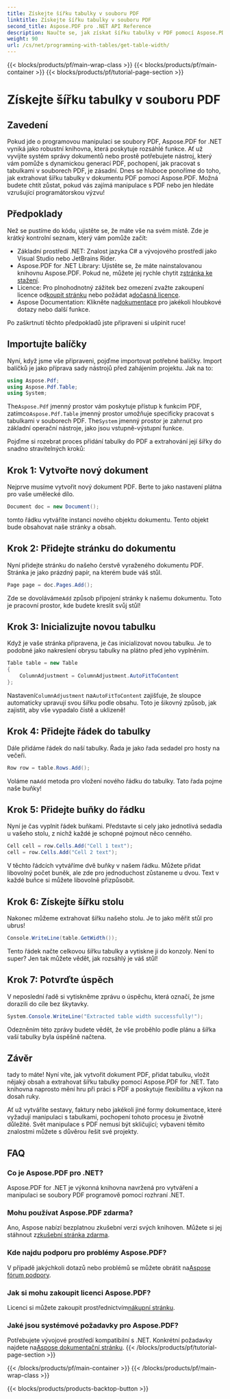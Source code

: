 ```yaml
---
title: Získejte šířku tabulky v souboru PDF
linktitle: Získejte šířku tabulky v souboru PDF
second_title: Aspose.PDF pro .NET API Reference
description: Naučte se, jak získat šířku tabulky v PDF pomocí Aspose.PDF for .NET, pomocí tohoto podrobného průvodce.
weight: 90
url: /cs/net/programming-with-tables/get-table-width/
---
```


{{< blocks/products/pf/main-wrap-class >}}
{{< blocks/products/pf/main-container >}}
{{< blocks/products/pf/tutorial-page-section >}}

# Získejte šířku tabulky v souboru PDF

## Zavedení

Pokud jde o programovou manipulaci se soubory PDF, Aspose.PDF for .NET vyniká jako robustní knihovna, která poskytuje rozsáhlé funkce. Ať už vyvíjíte systém správy dokumentů nebo prostě potřebujete nástroj, který vám pomůže s dynamickou generací PDF, pochopení, jak pracovat s tabulkami v souborech PDF, je zásadní. Dnes se hluboce ponoříme do toho, jak extrahovat šířku tabulky v dokumentu PDF pomocí Aspose.PDF. Možná budete chtít zůstat, pokud vás zajímá manipulace s PDF nebo jen hledáte vzrušující programátorskou výzvu!

## Předpoklady

Než se pustíme do kódu, ujistěte se, že máte vše na svém místě. Zde je krátký kontrolní seznam, který vám pomůže začít:

- Základní prostředí .NET: Znalost jazyka C# a vývojového prostředí jako Visual Studio nebo JetBrains Rider.
-  Aspose.PDF for .NET Library: Ujistěte se, že máte nainstalovanou knihovnu Aspose.PDF. Pokud ne, můžete jej rychle chytit z[stránka ke stažení](https://releases.aspose.com/pdf/net/).
- Licence: Pro plnohodnotný zážitek bez omezení zvažte zakoupení licence od[koupit stránku](https://purchase.aspose.com/buy) nebo požádat a[dočasná licence](https://purchase.aspose.com/temporary-license/).
-  Aspose Documentation: Klikněte na[dokumentace](https://reference.aspose.com/pdf/net/) pro jakékoli hloubkové dotazy nebo další funkce.

Po zaškrtnutí těchto předpokladů jste připraveni si ušpinit ruce!

## Importujte balíčky

Nyní, když jsme vše připraveni, pojďme importovat potřebné balíčky. Import balíčků je jako příprava sady nástrojů před zahájením projektu. Jak na to:

```csharp
using Aspose.Pdf;
using Aspose.Pdf.Table;
using System;
```

 The`Aspose.Pdf` jmenný prostor vám poskytuje přístup k funkcím PDF, zatímco`Aspose.Pdf.Table` jmenný prostor umožňuje specificky pracovat s tabulkami v souborech PDF. The`System` jmenný prostor je zahrnut pro základní operační nástroje, jako jsou vstupně-výstupní funkce.

Pojďme si rozebrat proces přidání tabulky do PDF a extrahování její šířky do snadno stravitelných kroků:

## Krok 1: Vytvořte nový dokument

Nejprve musíme vytvořit nový dokument PDF. Berte to jako nastavení plátna pro vaše umělecké dílo.

```csharp
Document doc = new Document();
```

tomto řádku vytváříte instanci nového objektu dokumentu. Tento objekt bude obsahovat naše stránky a obsah.

## Krok 2: Přidejte stránku do dokumentu

Nyní přidejte stránku do našeho čerstvě vyraženého dokumentu PDF. Stránka je jako prázdný papír, na kterém bude váš stůl.

```csharp
Page page = doc.Pages.Add();
```

 Zde se dovoláváme`Add` způsob připojení stránky k našemu dokumentu. Toto je pracovní prostor, kde budete kreslit svůj stůl!

## Krok 3: Inicializujte novou tabulku

Když je vaše stránka připravena, je čas inicializovat novou tabulku. Je to podobné jako nakreslení obrysu tabulky na plátno před jeho vyplněním.

```csharp
Table table = new Table
{
    ColumnAdjustment = ColumnAdjustment.AutoFitToContent
};
```

 Nastavení`ColumnAdjustment` na`AutoFitToContent` zajišťuje, že sloupce automaticky upravují svou šířku podle obsahu. Toto je šikovný způsob, jak zajistit, aby vše vypadalo čistě a uklizeně!

## Krok 4: Přidejte řádek do tabulky

Dále přidáme řádek do naší tabulky. Řada je jako řada sedadel pro hosty na večeři.

```csharp
Row row = table.Rows.Add();
```

 Voláme na`Add` metoda pro vložení nového řádku do tabulky. Tato řada pojme naše buňky!

## Krok 5: Přidejte buňky do řádku

Nyní je čas vyplnit řádek buňkami. Představte si cely jako jednotlivá sedadla u vašeho stolu, z nichž každé je schopné pojmout něco cenného.

```csharp
Cell cell = row.Cells.Add("Cell 1 text");
cell = row.Cells.Add("Cell 2 text");
```

V těchto řádcích vytváříme dvě buňky v našem řádku. Můžete přidat libovolný počet buněk, ale zde pro jednoduchost zůstaneme u dvou. Text v každé buňce si můžete libovolně přizpůsobit.

## Krok 6: Získejte šířku stolu

Nakonec můžeme extrahovat šířku našeho stolu. Je to jako měřit stůl pro ubrus!

```csharp
Console.WriteLine(table.GetWidth());
```

Tento řádek načte celkovou šířku tabulky a vytiskne ji do konzoly. Není to super? Jen tak můžete vědět, jak rozsáhlý je váš stůl!

## Krok 7: Potvrďte úspěch

V neposlední řadě si vytiskněme zprávu o úspěchu, která označí, že jsme dorazili do cíle bez škytavky.

```csharp
System.Console.WriteLine("Extracted table width successfully!");
```

Odezněním této zprávy budete vědět, že vše proběhlo podle plánu a šířka vaší tabulky byla úspěšně načtena.

## Závěr

tady to máte! Nyní víte, jak vytvořit dokument PDF, přidat tabulku, vložit nějaký obsah a extrahovat šířku tabulky pomocí Aspose.PDF for .NET. Tato knihovna naprosto mění hru při práci s PDF a poskytuje flexibilitu a výkon na dosah ruky.

Ať už vytváříte sestavy, faktury nebo jakékoli jiné formy dokumentace, které vyžadují manipulaci s tabulkami, pochopení tohoto procesu je životně důležité. Svět manipulace s PDF nemusí být skličující; vybaveni těmito znalostmi můžete s důvěrou řešit své projekty. 

## FAQ

### Co je Aspose.PDF pro .NET?  
Aspose.PDF for .NET je výkonná knihovna navržená pro vytváření a manipulaci se soubory PDF programově pomocí rozhraní .NET.

### Mohu používat Aspose.PDF zdarma?  
 Ano, Aspose nabízí bezplatnou zkušební verzi svých knihoven. Můžete si jej stáhnout z[zkušební stránka zdarma](https://releases.aspose.com/).

### Kde najdu podporu pro problémy Aspose.PDF?  
 V případě jakýchkoli dotazů nebo problémů se můžete obrátit na[Aspose fórum podpory](https://forum.aspose.com/c/pdf/10).

### Jak si mohu zakoupit licenci Aspose.PDF?  
 Licenci si můžete zakoupit prostřednictvím[nákupní stránku](https://purchase.aspose.com/buy).

### Jaké jsou systémové požadavky pro Aspose.PDF?  
Potřebujete vývojové prostředí kompatibilní s .NET. Konkrétní požadavky najdete na[Aspose dokumentační stránku](https://reference.aspose.com/pdf/net/).
{{< /blocks/products/pf/tutorial-page-section >}}

{{< /blocks/products/pf/main-container >}}
{{< /blocks/products/pf/main-wrap-class >}}

{{< blocks/products/products-backtop-button >}}
